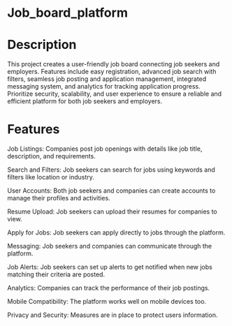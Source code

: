 # Job_board_platform
# Description
This project creates a user-friendly job board connecting job seekers and employers. Features include easy registration, advanced job search with filters, seamless job posting and application management, integrated messaging system, and analytics for tracking application progress. Prioritize security, scalability, and user experience to ensure a reliable and efficient platform for both job seekers and employers.
# Features
Job Listings: Companies post job openings with details like job title, description, and requirements.

Search and Filters: Job seekers can search for jobs using keywords and filters like location or industry.

User Accounts: Both job seekers and companies can create accounts to manage their profiles and activities.

Resume Upload: Job seekers can upload their resumes for companies to view.

Apply for Jobs: Job seekers can apply directly to jobs through the platform.

Messaging: Job seekers and companies can communicate through the platform.

Job Alerts: Job seekers can set up alerts to get notified when new jobs matching their criteria are posted.

Analytics: Companies can track the performance of their job postings.

Mobile Compatibility: The platform works well on mobile devices too.

Privacy and Security: Measures are in place to protect users information.
